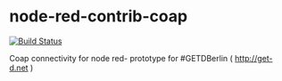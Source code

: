 node-red-contrib-coap
=====================
[![Build Status](https://travis-ci.org/gatesense/node-red-contrib-coap.png)](https://travis-ci.org/gatesense/node-red-contrib-coap)

Coap connectivity for node red- prototype for #GETDBerlin ( http://get-d.net )
